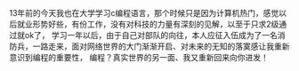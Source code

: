 13年前的今天我也在大学学习c编程语言，那个时候只是因为计算机热门，感觉以后就业形势好些，有份工作，没有对科技的力量有深刻的见解，以至于只求2级通过就ok了，
学习一年以后，由于自己对部队的向往，本人应征入伍成为了一名消防兵，一路走来，面对网络世界的大门渐渐开启、对未来的无知的落寞感让我重新意识到编程的重要性，
编程？真实世界的另一面、我又重新回来向你进发！
